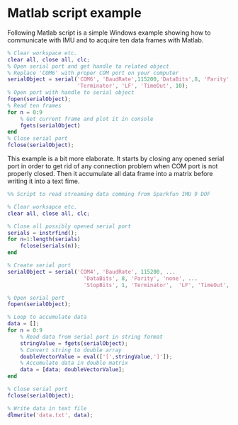 # Matlab script example

Following Matlab script is a simple Windows example showing how to communicate with IMU and to acquire ten data frames with Matlab.

```matlab 
% Clear workspace etc.
clear all, close all, clc;
% Open serial port and get handle to related object
% Replace 'COM6' with proper COM port on your computer
serialObject = serial('COM6', 'BaudRate',115200,'DataBits',8, 'Parity', 'none', 'StopBits', 1,...
                      'Terminator', 'LF', 'TimeOut', 10);
% Open port with handle to serial object
fopen(serialObject);
% Read ten frames
for n = 0:9
    % Get current frame and plot it in console
    fgets(serialObject)    
end
% Close serial port
fclose(serialObject);
```

This example is a bit more elaborate. It starts by closing any opened serial port in order to get rid of any connection problem when COM port is not properly closed. Then it accumulate all data frame into a matrix before writing it into a text fime.

```matlab
%% Script to read streaming data comming from Sparkfun IMU 9 DOF

% Clear worksapce etc.
clear all, close all, clc;

% Close all possibly opened serial port
serials = instrfind();
for n=1:length(serials)
    fclose(serials(n));
end

% Create serial port
serialObject = serial('COM4', 'BaudRate', 115200, ...
                        'DataBits', 8, 'Parity', 'none', ...
                        'StopBits', 1, 'Terminator',  'LF', 'TimeOut', 10);

% Open serial port
fopen(serialObject);

% Loop to accumulate data
data = [];
for n = 0:9
    % Read data from serial port in string format
    stringValue = fgets(serialObject);
    % Convert string to double array
    doubleVectorValue = eval(['[',stringValue,']']);
    % Accumulate data in double matrix
    data = [data; doubleVectorValue];
end

% Close serial port
fclose(serialObject);

% Write data in text file
dlmwrite('data.txt', data);
```
